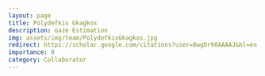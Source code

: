```yaml
---
layout: page
title: Polydefkis Gkagkos
description: Gaze Estimation 
img: assets/img/team/PolydefkisGkagkos.jpg
redirect: https://scholar.google.com/citations?user=8wgDr90AAAAJ&hl=en
importance: 8
category: Collaborator
---
```

